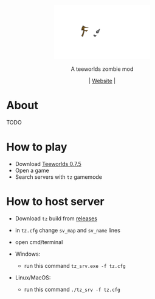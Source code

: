 <div align="center">
  <picture>
    <source media="(prefers-color-scheme: dark)" srcset="https://github.com/teezombies/teezombies/blob/main/img/tz.png?raw=true">
    <source media="(prefers-color-scheme: light)" srcset="https://github.com/teezombies/teezombies/blob/main/img/tz1.png?raw=true">
    <img alt="The TeeZombies mod logo"
         src="https://github.com/teezombies/teezombies/blob/main/img/tz.png?raw=true"
         width="50%">
  </picture>

A teeworlds zombie mod

| [Website](https://teezombies.github.io) |
</div>

# About

TODO

# How to play

- Download [Teeworlds 0.7.5](https://www.teeworlds.com/?page=downloads&id=14786)
- Open a game
- Search servers with `tz` gamemode

# How to host server

- Download `tz` build from [releases](https://github.com/teezombies/teezombies/releases)
- in `tz.cfg` change `sv_map` and `sv_name` lines
- open cmd/terminal

- Windows:
    - run this command `tz_srv.exe -f tz.cfg`
- Linux/MacOS:
    - run this command `./tz_srv -f tz.cfg`
